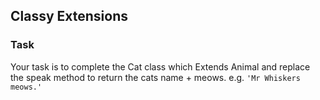 ﻿## Classy Extensions

### Task
Your task is to complete the Cat class which Extends Animal and replace the speak method to return the cats name + meows. e.g. `'Mr Whiskers meows.'`